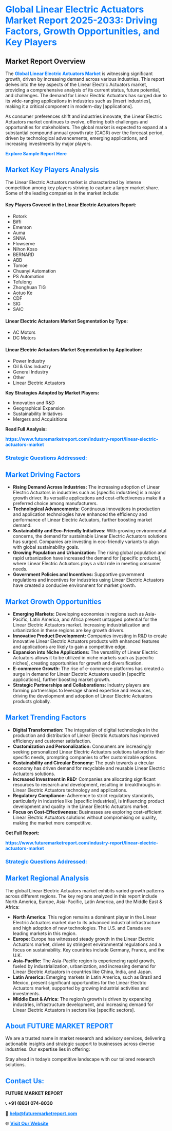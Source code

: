 <h1 style="color: #007BFF;">Global Linear Electric Actuators Market Report 2025-2033: Driving Factors, Growth Opportunities, and Key Players</h1>

<section id="overview">
<h2>Market Report Overview</h2>
<p>The <a href="https://www.futuremarketreport.com/industry-report/linear-electric-actuators-market" style="color: #007BFF; text-decoration: none;"><strong>Global Linear Electric Actuators Market</strong></a> is witnessing significant growth, driven by increasing demand across various industries. This report delves into the key aspects of the Linear Electric Actuators market, providing a comprehensive analysis of its current status, future potential, and challenges. The demand for Linear Electric Actuators has surged due to its wide-ranging applications in industries such as [insert industries], making it a critical component in modern-day [applications].</p>
<p>As consumer preferences shift and industries innovate, the Linear Electric Actuators market continues to evolve, offering both challenges and opportunities for stakeholders. The global market is expected to expand at a substantial compound annual growth rate (CAGR) over the forecast period, driven by technological advancements, emerging applications, and increasing investments by major players.</p>
</section>

<section id="overview">
<p><a href="https://www.futuremarketreport.com/request-sample/reportId=128036" style="color: #007BFF; text-decoration: none;"><strong>Explore Sample Report Here</strong></a></p>
</section>

<section id="key-players">
<h2 style="color: #007BFF;">Market Key Players Analysis</h2>
<p>The Linear Electric Actuators market is characterized by intense competition among key players striving to capture a larger market share. Some of the leading companies in the market include:</p>
<h4>Key Players Covered in the Linear Electric Actuators Report:</h4>
<ul><li>Rotork</li><li>Biffi</li><li>Emerson</li><li>Auma</li><li>SNNA</li><li>Flowserve</li><li>Nihon Koso</li><li>BERNARD</li><li>ABB</li><li>Tomoe</li><li>Chuanyi Automation</li><li>PS Automation</li><li>Tefulong</li><li>Zhonghuan TIG</li><li>Aotuo Ke</li><li>CDF</li><li>SIG</li><li>SAIC</li></ul>
<h4>Linear Electric Actuators Market Segmentation by Type:</h4>
<ul><li>AC Motors</li><li>DC Motors</li></ul>

<h4>Linear Electric Actuators Market Segmentation by Application:</h4>
<ul><li>Power Industry</li><li>Oil &amp; Gas Industry</li><li>General Industry</li><li>Other</li><li>Linear Electric Actuators</li></ul>
<p><strong>Key Strategies Adopted by Market Players:</strong></p>
<ul>
<li>Innovation and R&D</li>
<li>Geographical Expansion</li>
<li>Sustainability Initiatives</li>
<li>Mergers and Acquisitions</li>
</ul>
</section>

<section>
<p><strong>Read Full Analysis: </strong></p><a href="https://www.futuremarketreport.com/industry-report/linear-electric-actuators-market" style="color: #007BFF; text-decoration: none;"><strong>https://www.futuremarketreport.com/industry-report/linear-electric-actuators-market</strong></a>
<h3 style="color: #007BFF;">Strategic Questions Addressed:</h3>
</section>

<section id="driving-factors">
<h2 style="color: #007BFF;">Market Driving Factors</h2>
<ul>
<li><strong>Rising Demand Across Industries:</strong> The increasing adoption of Linear Electric Actuators in industries such as [specific industries] is a major growth driver. Its versatile applications and cost-effectiveness make it a preferred choice among manufacturers.</li>
<li><strong>Technological Advancements:</strong> Continuous innovations in production and application technologies have enhanced the efficiency and performance of Linear Electric Actuators, further boosting market demand.</li>
<li><strong>Sustainability and Eco-Friendly Initiatives:</strong> With growing environmental concerns, the demand for sustainable Linear Electric Actuators solutions has surged. Companies are investing in eco-friendly variants to align with global sustainability goals.</li>
<li><strong>Growing Population and Urbanization:</strong> The rising global population and rapid urbanization have increased the demand for [specific products], where Linear Electric Actuators plays a vital role in meeting consumer needs.</li>
<li><strong>Government Policies and Incentives:</strong> Supportive government regulations and incentives for industries using Linear Electric Actuators have created a conducive environment for market growth.</li>
</ul>
</section>

<section id="growth-opportunities">
<h2 style="color: #007BFF;">Market Growth Opportunities</h2>
<ul>
<li><strong>Emerging Markets:</strong> Developing economies in regions such as Asia-Pacific, Latin America, and Africa present untapped potential for the Linear Electric Actuators market. Increasing industrialization and urbanization in these regions are key growth drivers.</li>
<li><strong>Innovative Product Development:</strong> Companies investing in R&D to create innovative Linear Electric Actuators products with enhanced features and applications are likely to gain a competitive edge.</li>
<li><strong>Expansion into Niche Applications:</strong> The versatility of Linear Electric Actuators allows it to be utilized in niche markets such as [specific niches], creating opportunities for growth and diversification.</li>
<li><strong>E-commerce Growth:</strong> The rise of e-commerce platforms has created a surge in demand for Linear Electric Actuators used in [specific applications], further boosting market growth.</li>
<li><strong>Strategic Partnerships and Collaborations:</strong> Industry players are forming partnerships to leverage shared expertise and resources, driving the development and adoption of Linear Electric Actuators products globally.</li>
</ul>
</section>

<section id="trending-factors">
<h2 style="color: #007BFF;">Market Trending Factors</h2>
<ul>
<li><strong>Digital Transformation:</strong> The integration of digital technologies in the production and distribution of Linear Electric Actuators has improved efficiency and customer satisfaction.</li>
<li><strong>Customization and Personalization:</strong> Consumers are increasingly seeking personalized Linear Electric Actuators solutions tailored to their specific needs, prompting companies to offer customizable options.</li>
<li><strong>Sustainability and Circular Economy:</strong> The push towards a circular economy has driven demand for recyclable and reusable Linear Electric Actuators solutions.</li>
<li><strong>Increased Investment in R&D:</strong> Companies are allocating significant resources to research and development, resulting in breakthroughs in Linear Electric Actuators technology and applications.</li>
<li><strong>Regulatory Compliance:</strong> Adherence to strict regulatory standards, particularly in industries like [specific industries], is influencing product development and quality in the Linear Electric Actuators market.</li>
<li><strong>Focus on Cost-Effectiveness:</strong> Businesses are exploring cost-efficient Linear Electric Actuators solutions without compromising on quality, making the market more competitive.</li>
</ul>
</section>

<section>
<p><strong>Get Full Report: </strong></p><a href="https://www.futuremarketreport.com/industry-report/linear-electric-actuators-market" style="color: #007BFF; text-decoration: none;"><strong>https://www.futuremarketreport.com/industry-report/linear-electric-actuators-market</strong></a>
<h3 style="color: #007BFF;">Strategic Questions Addressed:</h3>
</section>


<section id="regional-analysis">
<h2 style="color: #007BFF;">Market Regional Analysis</h2>
<p>The global Linear Electric Actuators market exhibits varied growth patterns across different regions. The key regions analyzed in this report include North America, Europe, Asia-Pacific, Latin America, and the Middle East & Africa:</p>
<ul>
<li><strong>North America:</strong> This region remains a dominant player in the Linear Electric Actuators market due to its advanced industrial infrastructure and high adoption of new technologies. The U.S. and Canada are leading markets in this region.</li>
<li><strong>Europe:</strong> Europe has witnessed steady growth in the Linear Electric Actuators market, driven by stringent environmental regulations and a focus on sustainability. Key countries include Germany, France, and the U.K.</li>
<li><strong>Asia-Pacific:</strong> The Asia-Pacific region is experiencing rapid growth, fueled by industrialization, urbanization, and increasing demand for Linear Electric Actuators in countries like China, India, and Japan.</li>
<li><strong>Latin America:</strong> Emerging markets in Latin America, such as Brazil and Mexico, present significant opportunities for the Linear Electric Actuators market, supported by growing industrial activities and investments.</li>
<li><strong>Middle East & Africa:</strong> The region’s growth is driven by expanding industries, infrastructure development, and increasing demand for Linear Electric Actuators in sectors like [specific sectors].</li>
</ul>
</section>

<footer>
<h2 style="color: #007BFF;">About FUTURE MARKET REPORT</h2>
<p>We are a trusted name in market research and advisory services, delivering actionable insights and strategic support to businesses across diverse industries. Our expertise lies in offering:</p>

<p>Stay ahead in today’s competitive landscape with our tailored research solutions.</p>

<h2 style="color: #007BFF;">Contact Us:</h2>
<p><strong>FUTURE MARKET REPORT</strong></p>
<p>📞 <strong>+91 (883) 074-8030</strong></p>
<p>📧 <strong><a href="mailto:help@futuremarketreport.com" style="color: #007BFF;">help@futuremarketreport.com</a></strong></p>
<p>🌐 <strong><a href="https://www.futuremarketreport.com/" style="color: #007BFF;">Visit Our Website</a></strong></p>
</footer>